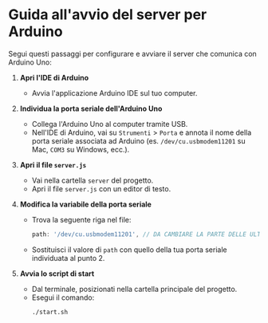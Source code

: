 # Guida all'avvio del server per Arduino

Segui questi passaggi per configurare e avviare il server che comunica con Arduino Uno:

1. **Apri l'IDE di Arduino**
   - Avvia l'applicazione Arduino IDE sul tuo computer.

2. **Individua la porta seriale dell'Arduino Uno**
   - Collega l'Arduino Uno al computer tramite USB.
   - Nell'IDE di Arduino, vai su `Strumenti` > `Porta` e annota il nome della porta seriale associata ad Arduino (es. `/dev/cu.usbmodem11201` su Mac, `COM3` su Windows, ecc.).

3. **Apri il file `server.js`**
   - Vai nella cartella `server` del progetto.
   - Apri il file `server.js` con un editor di testo.

4. **Modifica la variabile della porta seriale**
   - Trova la seguente riga nel file:
     ```js
     path: '/dev/cu.usbmodem11201', // DA CAMBIARE LA PARTE DELLE ULTIME CIFRE
     ```
   - Sostituisci il valore di `path` con quello della tua porta seriale individuata al punto 2.

5. **Avvia lo script di start**
   - Dal terminale, posizionati nella cartella principale del progetto.
   - Esegui il comando:
     ```sh
     ./start.sh
     ```

